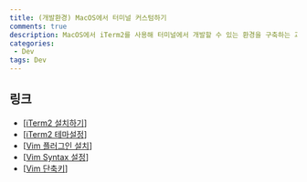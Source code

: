 ```yaml
---
title: (개발환경) MacOS에서 터미널 커스텀하기
comments: true
description: MacOS에서 iTerm2를 사용해 터미널에서 개발할 수 있는 환경을 구축하는 과정을 포스팅해보았습니다. 
categories:
 - Dev
tags: Dev
---
```


## 링크

- [[iTerm2 설치하기](https://beomi.github.io/2017/07/07/Beautify-ZSH/)]
- [[iTerm2 테마설정](https://wayhome25.github.io/etc/2017/03/12/zsh-alias/)]
- [[Vim 플러그인 설치](https://bluesh55.github.io/2016/10/09/vim-ide/)]
- [[Vim Syntax 설정](https://medium.com/sunhyoups-story/vim-%EC%97%90%EB%94%94%ED%84%B0-%EC%9D%B4%EC%81%98%EA%B2%8C-%EC%82%AC%EC%9A%A9%ED%95%98%EA%B8%B0-5b6b8d546017)]
- [[Vim 단축키](http://igoto.x-y.net/xe/linux/154)]

